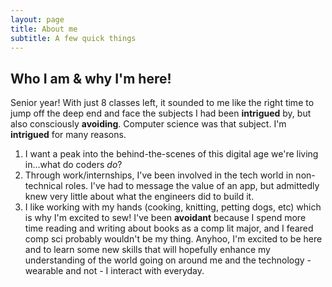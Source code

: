 ```yaml
---
layout: page
title: About me
subtitle: A few quick things
---
```


## Who I am & why I'm here!

Senior year! With just 8 classes left, it sounded to me like the right time to jump off the deep end and face the subjects I had been **intrigued** by, but also consciously **avoiding**. Computer science was that subject. I'm **intrigued** for many reasons.
1. I want a peak into the behind-the-scenes of this digital age we're living in...what do coders *do*?
2. Through work/internships, I've been involved in the tech world in non-technical roles. I've had to message the value of an app, but admittedly knew very little about what the engineers did to build it.
3. I like working with my hands (cooking, knitting, petting dogs, etc) which is why I'm excited to sew!
I've been **avoidant** because I spend more time reading and writing about books as a comp lit major, and I feared comp sci probably wouldn't be my thing.
Anyhoo, I'm excited to be here and to learn some new skills that will hopefully enhance my understanding of the world going on around me and the technology - wearable and not - I interact with everyday.


